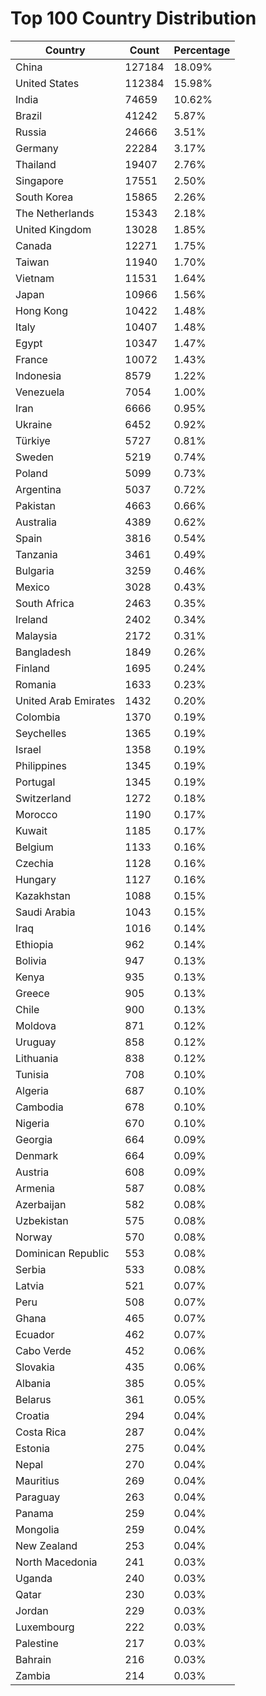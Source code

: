 # Top 100 Country Distribution
| Country | Count | Percentage |
|----|----|----|
| China | 127184 | 18.09% |
| United States | 112384 | 15.98% |
| India | 74659 | 10.62% |
| Brazil | 41242 | 5.87% |
| Russia | 24666 | 3.51% |
| Germany | 22284 | 3.17% |
| Thailand | 19407 | 2.76% |
| Singapore | 17551 | 2.50% |
| South Korea | 15865 | 2.26% |
| The Netherlands | 15343 | 2.18% |
| United Kingdom | 13028 | 1.85% |
| Canada | 12271 | 1.75% |
| Taiwan | 11940 | 1.70% |
| Vietnam | 11531 | 1.64% |
| Japan | 10966 | 1.56% |
| Hong Kong | 10422 | 1.48% |
| Italy | 10407 | 1.48% |
| Egypt | 10347 | 1.47% |
| France | 10072 | 1.43% |
| Indonesia | 8579 | 1.22% |
| Venezuela | 7054 | 1.00% |
| Iran | 6666 | 0.95% |
| Ukraine | 6452 | 0.92% |
| Türkiye | 5727 | 0.81% |
| Sweden | 5219 | 0.74% |
| Poland | 5099 | 0.73% |
| Argentina | 5037 | 0.72% |
| Pakistan | 4663 | 0.66% |
| Australia | 4389 | 0.62% |
| Spain | 3816 | 0.54% |
| Tanzania | 3461 | 0.49% |
| Bulgaria | 3259 | 0.46% |
| Mexico | 3028 | 0.43% |
| South Africa | 2463 | 0.35% |
| Ireland | 2402 | 0.34% |
| Malaysia | 2172 | 0.31% |
| Bangladesh | 1849 | 0.26% |
| Finland | 1695 | 0.24% |
| Romania | 1633 | 0.23% |
| United Arab Emirates | 1432 | 0.20% |
| Colombia | 1370 | 0.19% |
| Seychelles | 1365 | 0.19% |
| Israel | 1358 | 0.19% |
| Philippines | 1345 | 0.19% |
| Portugal | 1345 | 0.19% |
| Switzerland | 1272 | 0.18% |
| Morocco | 1190 | 0.17% |
| Kuwait | 1185 | 0.17% |
| Belgium | 1133 | 0.16% |
| Czechia | 1128 | 0.16% |
| Hungary | 1127 | 0.16% |
| Kazakhstan | 1088 | 0.15% |
| Saudi Arabia | 1043 | 0.15% |
| Iraq | 1016 | 0.14% |
| Ethiopia | 962 | 0.14% |
| Bolivia | 947 | 0.13% |
| Kenya | 935 | 0.13% |
| Greece | 905 | 0.13% |
| Chile | 900 | 0.13% |
| Moldova | 871 | 0.12% |
| Uruguay | 858 | 0.12% |
| Lithuania | 838 | 0.12% |
| Tunisia | 708 | 0.10% |
| Algeria | 687 | 0.10% |
| Cambodia | 678 | 0.10% |
| Nigeria | 670 | 0.10% |
| Georgia | 664 | 0.09% |
| Denmark | 664 | 0.09% |
| Austria | 608 | 0.09% |
| Armenia | 587 | 0.08% |
| Azerbaijan | 582 | 0.08% |
| Uzbekistan | 575 | 0.08% |
| Norway | 570 | 0.08% |
| Dominican Republic | 553 | 0.08% |
| Serbia | 533 | 0.08% |
| Latvia | 521 | 0.07% |
| Peru | 508 | 0.07% |
| Ghana | 465 | 0.07% |
| Ecuador | 462 | 0.07% |
| Cabo Verde | 452 | 0.06% |
| Slovakia | 435 | 0.06% |
| Albania | 385 | 0.05% |
| Belarus | 361 | 0.05% |
| Croatia | 294 | 0.04% |
| Costa Rica | 287 | 0.04% |
| Estonia | 275 | 0.04% |
| Nepal | 270 | 0.04% |
| Mauritius | 269 | 0.04% |
| Paraguay | 263 | 0.04% |
| Panama | 259 | 0.04% |
| Mongolia | 259 | 0.04% |
| New Zealand | 253 | 0.04% |
| North Macedonia | 241 | 0.03% |
| Uganda | 240 | 0.03% |
| Qatar | 230 | 0.03% |
| Jordan | 229 | 0.03% |
| Luxembourg | 222 | 0.03% |
| Palestine | 217 | 0.03% |
| Bahrain | 216 | 0.03% |
| Zambia | 214 | 0.03% |
